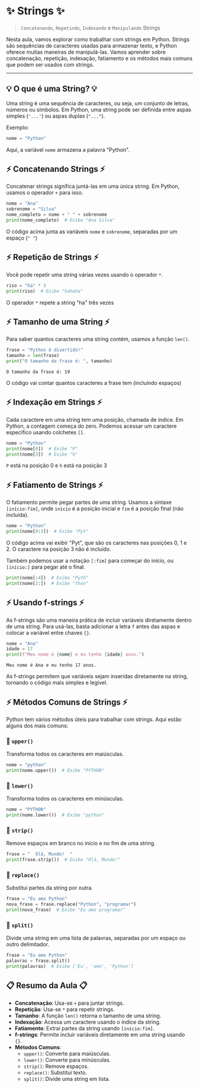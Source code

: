 
# ✨ Strings ✨
> `Concatenando`, `Repetindo`, `Indexando` e `Manipulando` Strings

Nesta aula, vamos explorar como trabalhar com strings em Python. Strings são sequências de caracteres usadas para armazenar texto, e Python oferece muitas maneiras de manipulá-las. Vamos aprender sobre concatenação, repetição, indexação, fatiamento e os métodos mais comuns que podem ser usados com strings.

---

## 💡 O que é uma String? 💡

Uma string é uma sequência de caracteres, ou seja, um conjunto de letras, números ou símbolos. Em Python, uma string pode ser definida entre aspas simples (`'...'`) ou aspas duplas (`"..."`).

Exemplo:
```python
nome = "Python"
```

Aqui, a variável `nome` armazena a palavra "Python".


## ⚡ Concatenando Strings ⚡

Concatenar strings significa juntá-las em uma única string. Em Python, usamos o operador `+` para isso.

```python
nome = "Ana"
sobrenome = "Silva"
nome_completo = nome + " " + sobrenome
print(nome_completo)  # Exibe "Ana Silva"
```

O código acima junta as variáveis `nome` e `sobrenome`, separadas por um espaço (`" "`)

## ⚡ Repetição de Strings ⚡

Você pode repetir uma string várias vezes usando o operador `*`.

```python
riso = "ha" * 3
print(riso)  # Exibe "hahaha"
```

O operador `*` repete a string "ha" três vezes

## ⚡ Tamanho de uma String ⚡

Para saber quantos caracteres uma string contém, usamos a função `len()`.

```python
frase = "Python é divertido!"
tamanho = len(frase)
print("O tamanho da frase é: ", tamanho)
```
```
O tamanho da frase é: 19
```
O código vai contar quantos caracteres a frase tem (incluindo espaços)


## ⚡ Indexação em Strings ⚡

Cada caractere em uma string tem uma posição, chamada de índice. Em Python, a contagem começa do zero. Podemos acessar um caractere específico usando colchetes `[]`.

```python
nome = "Python"
print(nome[0])  # Exibe "P"
print(nome[3])  # Exibe "h"
```

`P` está na posição 0 e `h` está na posição 3


## ⚡ Fatiamento de Strings ⚡

O fatiamento permite pegar partes de uma string. Usamos a sintaxe `[início:fim]`, onde `início` é a posição inicial e `fim` é a posição final (não incluída).

```python
nome = "Python"
print(nome[0:3])  # Exibe "Pyt"
```

O código acima vai exibir "Pyt", que são os caracteres nas posições 0, 1 e 2. O caractere na posição 3 não é incluído.

Também podemos usar a notação `[:fim]` para começar do início, ou `[início:]` para pegar até o final.

```python
print(nome[:4])  # Exibe "Pyth"
print(nome[2:])  # Exibe "thon"
```

## ⚡ Usando f-strings ⚡

As f-strings são uma maneira prática de incluir variáveis diretamente dentro de uma string. Para usá-las, basta adicionar a letra `f` antes das aspas e colocar a variável entre chaves `{}`.

```python
nome = "Ana"
idade = 17
print(f"Meu nome é {nome} e eu tenho {idade} anos.")
```
```
Meu nome é Ana e eu tenho 17 anos.
```

As f-strings permitem que variáveis sejam inseridas diretamente na string, tornando o código mais simples e legível.


## ⚡ Métodos Comuns de Strings ⚡

Python tem vários métodos úteis para trabalhar com strings. Aqui estão alguns dos mais comuns:

### 🔹 `upper()`
Transforma todos os caracteres em maiúsculas.

```python
nome = "python"
print(nome.upper())  # Exibe "PYTHON"
```

### 🔹 `lower()`
Transforma todos os caracteres em minúsculas.

```python
nome = "PYTHON"
print(nome.lower())  # Exibe "python"
```

### 🔹 `strip()`
Remove espaços em branco no início e no fim de uma string.

```python
frase = "  Olá, Mundo!  "
print(frase.strip())  # Exibe "Olá, Mundo!"
```

### 🔹 `replace()`
Substitui partes da string por outra.

```python
frase = "Eu amo Python"
nova_frase = frase.replace("Python", "programar")
print(nova_frase)  # Exibe "Eu amo programar"
```

### 🔹 `split()`
Divide uma string em uma lista de palavras, separadas por um espaço ou outro delimitador.

```python
frase = "Eu amo Python"
palavras = frase.split()
print(palavras)  # Exibe ['Eu', 'amo', 'Python']
```

## 📋 Resumo da Aula 📋

- **Concatenação**: Usa-se `+` para juntar strings.
- **Repetição**: Usa-se `*` para repetir strings.
- **Tamanho**: A função `len()` retorna o tamanho de uma string.
- **Indexação**: Acessa um caractere usando o índice da string.
- **Fatiamento**: Extrai partes da string usando `[início:fim]`.
- **f-strings**: Permite incluir variáveis diretamente em uma string usando `{}`.
- **Métodos Comuns**:
  - `upper()`: Converte para maiúsculas.
  - `lower()`: Converte para minúsculas.
  - `strip()`: Remove espaços.
  - `replace()`: Substitui texto.
  - `split()`: Divide uma string em lista.